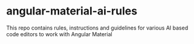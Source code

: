 # angular-material-ai-rules
This repo contains rules, instructions and guidelines for various AI based code editors to work with Angular Material
